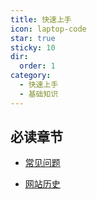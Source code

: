 ```yaml
---
title: 快速上手
icon: laptop-code
star: true
sticky: 10
dir:
  order: 1
category:
  - 快速上手
  - 基础知识
---
```


<VPBanner
    title="UJava"
    content="如果您没有架构经验，可先从设计模式开始~"
    logo="./bg/light2.svg"
    :actions='[
        {
            text: "设计模式",
            link:"/design/",
        },
    ]'
/>


## 必读章节

- [常见问题](faq.md)

- [网站历史](history.md)


